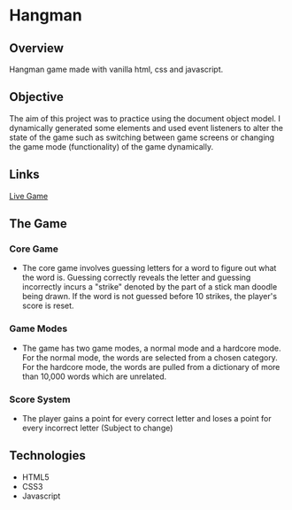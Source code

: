 # Hangman

## Overview

Hangman game made with vanilla html, css and javascript.

## Objective

The aim of this project was to practice using the document object model. I dynamically generated some elements and used event listeners to alter the state of the game such as switching between game screens or changing the game mode (functionality) of the game dynamically.

## Links

[Live Game]([https://kriyescodes.github.io/hangman/)

## The Game

### Core Game

- The core game involves guessing letters for a word to figure out what the word is. Guessing correctly reveals the letter and guessing incorrectly incurs a "strike" denoted by the part of a stick man doodle being drawn. If the word is not guessed before 10 strikes, the player's score is reset.

### Game Modes

- The game has two game modes, a normal mode and a hardcore mode. For the normal mode, the words are selected from a chosen category. For the hardcore mode, the words are pulled from a dictionary of more than 10,000 words which are unrelated.

### Score System

- The player gains a point for every correct letter and loses a point for every incorrect letter (Subject to change)

## Technologies

- HTML5
- CSS3
- Javascript

